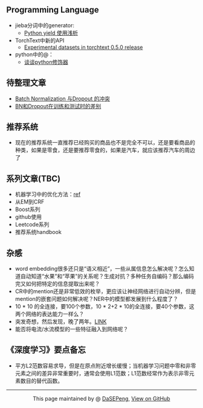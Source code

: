 ## Programming Language
- jieba分词中的generator:
  - [Python yield 使用浅析](https://www.runoob.com/w3cnote/python-yield-used-analysis.html)
- TorchText中新的API
  - [Experimental datasets in torchtext 0.5.0 release](https://github.com/pytorch/text/issues/664)
- python中的@：
  - [谈谈python修饰器](https://www.jianshu.com/p/ab702e4d4ba7)

## 待整理文章
- [Batch Normalization 与Dropout 的冲突](https://www.cnblogs.com/cbattle/p/9475361.html)
- [BN和Dropout在训练和测试时的差别](https://zhuanlan.zhihu.com/p/61725100)

## 推荐系统
- 现在的推荐系统一直推荐已经购买的商品也不是完全不可以，还是要看商品的种类，如果是零食，还是要推荐零食的，如果是汽车，就应该推荐汽车的周边了

## 系列文章(TBC)
- 机器学习中的优化方法：[ref](https://blog.csdn.net/sunflower_sara/article/details/100558156)
- 从EM到CRF
- Boost系列
- github使用
- Leetcode系列
- 推荐系统handbook

## 杂感
- word embedding很多还只是“语义相近”，一些从属信息怎么解决呢？怎么知道自动知道“水果”和“苹果”的关系呢？生成对抗？多种任务自编码？那么编码完又如何把特定的信息提取出来呢？
- CR中的mention还是非常低效的枚举，更应该让神经网络进行自动分辨，但是mention的嵌套问题如何解决呢？NER中的模型都发展到什么程度了？
- 10 * 10 的全连接，要100个参数，10 * 2+2 * 10的全连接，要40个参数，这两个网络的表达能力一样么？
- 突发奇想，然后发现，晚了两年。[LINK](https://openreview.net/forum?id=B1Yy1BxCZ)
- 能否将电流/水流模型的一些特征融入到网络呢？

## 《深度学习》要点备忘
- 平方L2范数容易求导，但是在原点附近增长缓慢；当机器学习问题中零和非零元素之间的差异非常重要时，通常会使用L1范数；L1范数经常作为表示非零元素数目的替代函数。


-----------------------------------------------------------------------------------------

<div style="text-align:center;">
This page maintained by @ <a href="https://dasepeng.github.io/">DaSEPeng</a>, 	
<a href="https://github.com/DaSEPeng/Miscellaneous-Notes/">View on GitHub</a>
</div>
